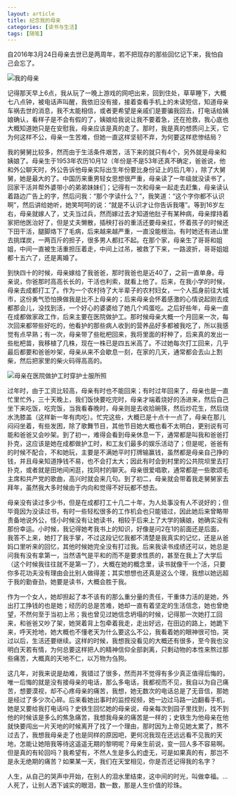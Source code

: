 ```yaml
---
layout: article
title: 纪念我的母亲
categories: [读书与生活]
tags: [随笔]
---
```


自2016年3月24日母亲去世已是两周年，若不把现存的那些回忆记下来，我怕自己会忘了。

![我的母亲](https://upload-images.jianshu.io/upload_images/6321648-0ee59dc21d651690.jpg?imageMogr2/auto-orient/strip%7CimageView2/2/w/1240)

记得那天早上6点，我从玩了一晚上游戏的网吧出来，回到住处，草草睡下，大概七八点钟，被电话声叫醒，我依旧没有接，接着查看手机上的未读短信，知道母亲车祸去世的消息，我不太能相信，或者更希望是亲戚们是要骗我回去，打电话给姨娘确认，看样子是不会有假的了，姨娘给我说让我不要着急，还在抢救，我心底也大概知道她只是在安慰我，母亲应该是真的走了。那时，我是真的想质问上天，它为何这样不公，母亲一生苦难，但她一直这样坚韧不弃，为何要这样悲惨结局？

我的舅舅比较多，然而由于生活条件艰苦，活下来的就只有4个，另外就是母亲和姨娘了。母亲生于1953年农历10月12（年份是不是53年还真不确定，爸爸说，他和外公聊天时，外公告诉他母亲实际出生年份要比身份证上的后几年），除了大舅舅，她是最大的了。中国历来重男轻女思想很严重，母亲读了一年级就没读书了，回家干活并帮外婆带小的弟弟妹妹们；记得有一次和母亲一起走去赶集，母亲读认着路边广告上的字，然后问我：“那个字读什么？”，我笑道：“这个字你都不认识啊”，然后讲给她听，她笑呵呵的说：“就是不认识才让你告诉我噻”。等到16岁左右，母亲就嫁人了，丈夫当过兵，然而嫁过去才知道他肚子有某种病，母亲撑持着家把他医治好了，但是丈夫懒散，插秧打谷的重活还要母亲扛，怀着孩子的时候还下田干活，腿脚烙下了毛病，后来越来越严重，一直没能根治。有时她还有进山里去挑煤炭，一两百斤的担子，很多男人都扛不起。在那个家，母亲生了哥哥和姐姐，中间一直被生活重担压着走，中间上过吊，被救了下来，一路波折，哥哥姐姐都十五六了，还是离婚了。

到快四十的时候，母亲嫁给了我爸爸，那时我爸也是近40了，之前一直单身。母亲说，你爸那时高高长长的，干活也利索，就看上他了。后来，在我小学的时候，母亲去成都打工了。作为一个农村待了大半辈子的农村妇女，一个人孤身前往大城市，这份勇气恐怕换做我是比不上母亲的；后来母亲会怀着感激的心情说起刚去成都那会儿，没找到活，一个好心的婆婆给了她几个鸡蛋吃。之后好些年，母亲一直在成都做家政工作，后来主要在医院做护工。那时候母亲大概一个月回来一次，每次回来都带些好吃的，他看护的那些病人收到的营养品好多都被我吃了，所以我感觉有点早熟；有一次，母亲带了些枇杷回来，我将里面的籽种了，后来真的发出一些枇杷苗，我移植了几株，现在一株已是四五米高了。不过她每次打工回来，几乎最后都要和爸爸吵架，母亲从来不会歇息一刻，在家的几天，通常都会去山上割柴，然后把家里的柴火码得高高的。

![母亲在医院做护工时穿护士服所照](https://upload-images.jianshu.io/upload_images/6321648-c93725c289d07812.jpg?imageMogr2/auto-orient/strip%7CimageView2/2/w/1240)

过年时，由于工资比较高，母亲有时也不能回来；有时过年回来了，母亲也是一直忙里忙外，三十天晚上，我们饭快要吃完时，母亲才端着烧好的汤进来，然后自己坐下来吃饭，吃完饭，当我看春晚时，母亲则是去收拾碗筷，然后炒花生，然后烧水洗膝盖（这样新一年有肉吃）。忙完这些，大概已是十点十一点了，母亲在那儿闷闷坐着，有些发困，除了歌舞节目，其他节目她大概也看不太明白，更别说有可能和爸爸又会吵架。到了初一，难得会看到母亲休息一下，通常都是叫我和爸爸打扑克，这应该是她在成都做护工时，和工友们最多的娱乐活动了；但是呢，爸爸有的时候不配合，不和她玩，主要是不满她平时打牌输赢钱，虽然都是母亲自己挣的钱，并且母亲知道挣钱不易，也不会打太大；因此有时会到村里的公共院坝里去打扑克，或者就是田地间闲逛，找同村的聊天。母亲很爱唱歌，通常都是一些歌颂毛主席和共产党的歌曲，高兴时就会来几句。到了初二，母亲就会带着我走舅舅家去拜年，虽然我大多时候由于内向和觉得不好玩都不想去。

母亲没有读过多少书，但是在成都打工十几二十年，为人处事没有人不说好的；但毕竟因为没读过书，有时一些轻松很多的工作机会也只能错过，因此她后来曾略带责备地说外公，怪小时候没有让她读书，相较于后来上了大学的姨娘，她确实没有那份幸运。小时候，我记得她考我书上的知识，好像是问2在1的前面还是后面，我答不上来，她打了我手掌，不过这段记忆我都不清楚是我真实的记忆，还是从爸妈口里听来的回忆，其他时候她完全没有打过我。后来我读书成绩还可以，她总是问我有没有拿第一，当然语气是平和的而不是要求性质的，甚至在我上了大学后（这个时候我往往就不是第一了），大概在她的概念里，读书就像干一个活，只要你多花功夫没有理由会比别人做得差；其实想想也还真是这么个理，我想以她远超于我的勤奋劲，她要是读书，大概会胜于我。

作为一个女人，她却担起了本不该有的那么重分量的责任，干重体力活的是她，外出打工挣钱的也是她；经历的总是苦难，她却一直有着坚定的生活信念，她也曾绝望，不然何至于当初上吊；我也曾见过她信念坍塌的时候，记得那一次她打工回来，和爸爸又吵了架，她哭着背上包牵着我走，走出好远，在田边的路上，她跪下来，呼天抢地，她大概也不懂老天为什么要这么不公，我看着她的眼神很可怕，哭过以后，生活还要继续。这样的时候，我想我没看见的大概还有很多，至今我也没明白天若有情，为何总要这样把人的精神信仰全部剥离，只剩动物的本性来熬过那些痛苦，大概真的天地不仁，以万物为刍狗。

这几年，对我来说是劫难，我错过了很多，然而并不觉得有多少真正值得后悔的，唯一后悔的就是没有接母亲的电话，那么多电话，我都视而不见，我自以为自己痛苦，想要漠视，却不心疼母亲的痛苦，我想，她无数次的电话总是了无音信，那她是经过了多少次心碎。后来看她出事时的监控视频，她一边过马路一边翻看手机，她是又要给我打电话吗？史铁生回忆她的母亲说，母亲每次到园子里找到，找不到他的时候该是多么的焦急痛苦，我想我母亲的痛苦是一样的；史铁生为他母亲在他就快要闯出一片天地的时候离开了找了一个理由，那时因为上帝见她太累了，熬不过去了，我想我母亲走了也是同样的原因吧，更何况我现在还远远看不见我的天地，怎能让她陪我等待这遥遥无期的黎明呢？母亲生前说，变一回人多不容易啊。但是真的有轮回吗？我希望有，不然人生是多么的虚无，可是如果真的有，那岂不是永无绝期的痛苦？如果某一天，我们在天堂相见，你是否还记得我的名字？

人生，从自己的哭声中开始，在别人的泪水里结束，这中间的时光，叫做幸福。...人死了，让别人洒下诚实的眼泪，数一数，那是人生价值的珍珠。
